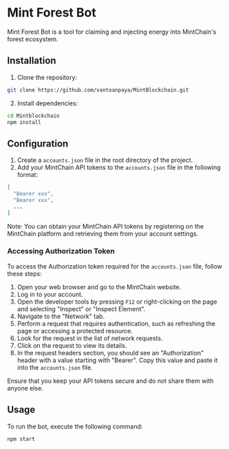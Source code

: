 # Mint Forest Bot

Mint Forest Bot is a tool for claiming and injecting energy into MintChain's forest ecosystem.

## Installation

1. Clone the repository:

```bash
git clone https://github.com/vantoanpaya/MintBlockchain.git
```

2. Install dependencies:

```bash
cd Mintblockchain
npm install
```

## Configuration

1. Create a `accounts.json` file in the root directory of the project.
2. Add your MintChain API tokens to the `accounts.json` file in the following format:

```json
[
  "Bearer xxx",
  "Bearer xxx",
  ...
]
```

Note: You can obtain your MintChain API tokens by registering on the MintChain platform and retrieving them from your account settings.

### Accessing Authorization Token

To access the Authorization token required for the `accounts.json` file, follow these steps:

1. Open your web browser and go to the MintChain website.
2. Log in to your account.
3. Open the developer tools by pressing `F12` or right-clicking on the page and selecting "Inspect" or "Inspect Element".
4. Navigate to the "Network" tab.
5. Perform a request that requires authentication, such as refreshing the page or accessing a protected resource.
6. Look for the request in the list of network requests.
7. Click on the request to view its details.
8. In the request headers section, you should see an "Authorization" header with a value starting with "Bearer". Copy this value and paste it into the `accounts.json` file.

Ensure that you keep your API tokens secure and do not share them with anyone else.

## Usage

To run the bot, execute the following command:

```bash
npm start
```
